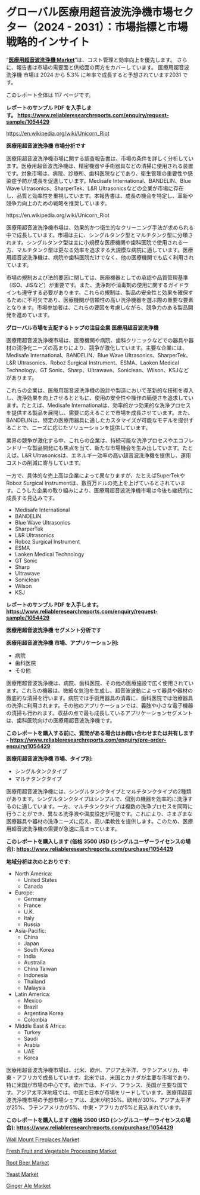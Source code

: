 <p><h1>グローバル医療用超音波洗浄機市場セクター（2024 - 2031）：市場指標と市場戦略的インサイト</h1></p><p>&ldquo;<strong><a href="https://www.reliableresearchreports.com/medical-ultrasonic-cleaners-r1054429?utm_campaign=110&utm_medium=9&utm_source=Github&utm_content=ia&utm_term=09102024&utm_id=medical-ultrasonic-cleaners">医療用超音波洗浄機 Market</a></strong>&rdquo;は、コスト管理と効率向上を優先します。 さらに、報告書は市場の需要面と供給面の両方をカバーしています。 医療用超音波洗浄機 市場は 2024 から 5.3% に年率で成長すると予想されています2031 です。</p>
<p>このレポート全体は 117 ページです。</p>
<p><strong>レポートのサンプル PDF を入手します。&nbsp;<a href="https://www.reliableresearchreports.com/enquiry/request-sample/1054429?utm_campaign=110&utm_medium=9&utm_source=Github&utm_content=ia&utm_term=09102024&utm_id=medical-ultrasonic-cleaners">https://www.reliableresearchreports.com/enquiry/request-sample/1054429</a></strong></p>
<p><a href="https://en.wikipedia.org/wiki/Unicorn_Riot?utm_campaign=110&utm_medium=9&utm_source=Github&utm_content=ia&utm_term=09102024&utm_id=medical-ultrasonic-cleaners">https://en.wikipedia.org/wiki/Unicorn_Riot</a></p>
<p><strong>医療用超音波洗浄機 市場分析です</strong></p>
<p><p>医療用超音波洗浄機市場に関する調査報告書は、市場の条件を詳しく分析しています。医療用超音波洗浄機は、精密機器や手術器具などの清掃に使用される装置です。対象市場は、病院、診療所、歯科医院などであり、衛生管理の重要性や感染症予防が成長を促進しています。Medisafe International、BANDELIN、Blue Wave Ultrasonics、SharperTek、L&R Ultrasonicsなどの企業が市場に存在し、品質と効率性を重視しています。本報告書は、成長の機会を特定し、革新や競争力向上のための戦略を推奨しています。</p></p>
<p>https://en.wikipedia.org/wiki/Unicorn_Riot</p>
<p><p>医療用超音波洗浄機市場は、効果的かつ衛生的なクリーニング手法が求められる中で成長しています。市場は主に、シングルタンク型とマルチタンク型に分類されます。シングルタンク型は主に小規模な医療機関や歯科医院で使用される一方、マルチタンク型は更なる効率を追求する大規模な病院に適しています。医療用超音波洗浄機は、病院や歯科医院だけでなく、他の医療機関でも広く利用されています。</p><p>市場の規制および法的要因に関しては、医療機器としての承認や品質管理基準（ISO、JISなど）が重要です。また、洗浄剤や消毒剤の使用に関するガイドラインも遵守する必要があります。これらの規制は、製品の安全性と効果を確保するために不可欠であり、医療機関が信頼性の高い洗浄機器を選ぶ際の重要な要素となります。市場参加者は、これらの要因を考慮しながら、競争力のある製品開発を進めています。</p></p>
<p><strong>グローバル市場を支配するトップの注目企業 医療用超音波洗浄機</strong></p>
<p><p>医療用超音波洗浄機市場は、医療機関や病院、歯科クリニックなどでの器具や器材の清浄化ニーズの高まりにより、競争が激化しています。主要な企業には、Medisafe International、BANDELIN、Blue Wave Ultrasonics、SharperTek、L&R Ultrasonics、Roboz Surgical Instrument、ESMA、Laoken Medical Technology、GT Sonic、Sharp、Ultrawave、Soniclean、Wilson、KSJなどがあります。</p><p>これらの企業は、医療用超音波洗浄機の設計や製造において革新的な技術を導入し、洗浄効果を向上させるとともに、使用の安全性や操作の簡便さを追求しています。たとえば、Medisafe Internationalは、効率的かつ効果的な洗浄プロセスを提供する製品を展開し、需要に応えることで市場を成長させています。また、BANDELINは、特定の医療用器具に適したカスタマイズが可能なモデルを提供することで、ニーズに応じたソリューションを提供しています。</p><p>業界の競争が激化する中、これらの企業は、持続可能な洗浄プロセスやエコフレンドリーな製品開発にも焦点を当て、新たな市場機会を生み出しています。たとえば、L&R Ultrasonicsは、エネルギー効率の高い超音波洗浄機を提供し、運用コストの削減に寄与しています。</p><p>一方で、具体的な売上高は企業によって異なりますが、たとえばSuperTekやRoboz Surgical Instrumentは、数百万ドルの売上を上げているとされています。こうした企業の取り組みにより、医療用超音波洗浄機市場は今後も継続的に成長する見込みです。</p></p>
<p><ul><li>Medisafe International</li><li>BANDELIN</li><li>Blue Wave Ultrasonics</li><li>SharperTek</li><li>L&R Ultrasonics</li><li>Roboz Surgical Instrument</li><li>ESMA</li><li>Laoken Medical Technology</li><li>GT Sonic</li><li>Sharp</li><li>Ultrawave</li><li>Soniclean</li><li>Wilson</li><li>KSJ</li></ul></p>
<p><strong>レポートのサンプル PDF を入手します。 <a href="https://www.reliableresearchreports.com/enquiry/request-sample/1054429?utm_campaign=110&utm_medium=9&utm_source=Github&utm_content=ia&utm_term=09102024&utm_id=medical-ultrasonic-cleaners">https://www.reliableresearchreports.com/enquiry/request-sample/1054429</a></strong></p>
<p><strong>医療用超音波洗浄機 セグメント分析です</strong></p>
<p><strong>医療用超音波洗浄機 市場、アプリケーション別:</strong></p>
<p><ul><li>病院</li><li>歯科医院</li><li>その他</li></ul></p>
<p><p>医療用超音波洗浄機は、病院、歯科医院、その他の医療施設で広く使用されています。これらの機器は、微細な気泡を生成し、超音波波動によって器具や器材の徹底的な清掃を行います。病院では手術用器具の消毒に、歯科医院では治療器具の洗浄に利用されます。その他のアプリケーションでは、義肢や小さな電子機器の清掃も行われます。収益の点で最も成長しているアプリケーションセグメントは、歯科医院向けの医療用超音波洗浄機です。</p></p>
<p><strong>このレポートを購入する前に、質問がある場合はお問い合わせまたは共有します - <a href="https://www.reliableresearchreports.com/enquiry/pre-order-enquiry/1054429?utm_campaign=110&utm_medium=9&utm_source=Github&utm_content=ia&utm_term=09102024&utm_id=medical-ultrasonic-cleaners">https://www.reliableresearchreports.com/enquiry/pre-order-enquiry/1054429</a></strong></p>
<p><strong>医療用超音波洗浄機 市場、タイプ別:</strong></p>
<p><ul><li>シングルタンクタイプ</li><li>マルチタンクタイプ</li></ul></p>
<p><p>医療用超音波洗浄機には、シングルタンクタイプとマルチタンクタイプの2種類があります。シングルタンクタイプはシンプルで、個別の機器を効率的に洗浄するのに適しています。一方、マルチタンクタイプは複数の洗浄プロセスを同時に行うことができ、異なる洗浄液や温度設定が可能です。これにより、さまざまな医療器具や器材の洗浄ニーズに応え、高い柔軟性を提供します。このため、医療用超音波洗浄機の需要が急速に高まっています。</p></p>
<p><strong>このレポートを購入します (価格 3500 USD (シングルユーザーライセンスの場合): <a href="https://www.reliableresearchreports.com/purchase/1054429?utm_campaign=110&utm_medium=9&utm_source=Github&utm_content=ia&utm_term=09102024&utm_id=medical-ultrasonic-cleaners">https://www.reliableresearchreports.com/purchase/1054429</a></strong></p>
<p><strong>地域分析は次のとおりです:</strong></p>
<p><ul>
    <li>
        North America:
        <ul>
            <li>United States</li>
            <li>Canada</li>
        </ul>
    </li>
    <li>
        Europe:
        <ul>
            <li>Germany</li>
            <li>France</li>
            <li>U.K.</li>
            <li>Italy</li>
            <li>Russia</li>
        </ul>
    </li>
    <li>
        Asia-Pacific:
        <ul>
            <li>China</li>
            <li>Japan</li>
            <li>South Korea</li>
            <li>India</li>
            <li>Australia</li>
            <li>China Taiwan</li>
            <li>Indonesia</li>
            <li>Thailand</li>
            <li>Malaysia</li>
        </ul>
    </li>
    <li>
        Latin America:
        <ul>
            <li>Mexico</li>
            <li>Brazil</li>
            <li>Argentina Korea</li>
            <li>Colombia</li>
        </ul>
    </li>
    <li>
        Middle East & Africa:
        <ul>
            <li>Turkey</li>
            <li>Saudi</li>
            <li>Arabia</li>
            <li>UAE</li>
            <li>Korea</li>
        </ul>
    </li>
    </ul></p>
<p><p>医療用超音波洗浄機市場は、北米、欧州、アジア太平洋、ラテンアメリカ、中東・アフリカで成長しています。北米では、米国とカナダが主要な市場であり、特に米国が市場の中心です。欧州では、ドイツ、フランス、英国が主要な国です。アジア太平洋地域では、中国と日本が市場をリードしています。医療用超音波洗浄機市場の予想市場シェアは、北米が約35%、欧州が30%、アジア太平洋が25%、ラテンアメリカが5%、中東・アフリカが5%と見込まれています。</p></p>
<p><strong>このレポートを購入します (価格 3500 USD (シングルユーザーライセンスの場合): <a href="https://www.reliableresearchreports.com/purchase/1054429?utm_campaign=110&utm_medium=9&utm_source=Github&utm_content=ia&utm_term=09102024&utm_id=medical-ultrasonic-cleaners">https://www.reliableresearchreports.com/purchase/1054429</a></strong></p>
<p><p><a href="https://www.linkedin.com/pulse/wall-mount-fireplaces-market-growth-segmentation-regional-analysis-vh3qe?utm_campaign=110&utm_medium=9&utm_source=Github&utm_content=ia&utm_term=09102024&utm_id=medical-ultrasonic-cleaners">Wall Mount Fireplaces Market</a></p><p><a href="https://github.com/HeatherFernandez476/Market-Research-Report-List-1/blob/main/fresh-fruit-and-vegetable-processing-market.md?utm_campaign=110&utm_medium=9&utm_source=Github&utm_content=ia&utm_term=09102024&utm_id=medical-ultrasonic-cleaners">Fresh Fruit and Vegetable Processing Market</a></p><p><a href="https://issuu.com/reportprime-2/docs/root-beer-market-size-2030.pptx_ccd8736bbd2366?utm_campaign=110&utm_medium=9&utm_source=Github&utm_content=ia&utm_term=09102024&utm_id=medical-ultrasonic-cleaners">Root Beer Market</a></p><p><a href="https://issuu.com/reportprime-2/docs/yeast-market-size-2030.pptx_b3b06caab74dcf?utm_campaign=110&utm_medium=9&utm_source=Github&utm_content=ia&utm_term=09102024&utm_id=medical-ultrasonic-cleaners">Yeast Market</a></p><p><a href="https://www.linkedin.com/pulse/ginger-ale-market-size-growth-industry-analysis-segmentation-9uxce?trackingId=oBCibKrSQsKE9OC1bzzclQ%3D%3D&utm_campaign=110&utm_medium=9&utm_source=Github&utm_content=ia&utm_term=09102024&utm_id=medical-ultrasonic-cleaners">Ginger Ale Market</a></p></p>